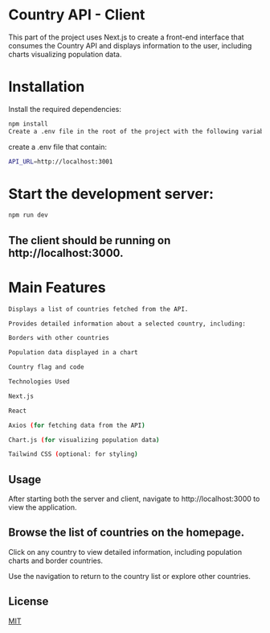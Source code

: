 # Country API - Client

This part of the project uses Next.js to create a front-end interface that consumes the Country API and displays information to the user, including charts visualizing population data.

# Installation

Install the required dependencies:

```bash
npm install
Create a .env file in the root of the project with the following variable:
```

create a .env file that contain: 
```bash
API_URL=http://localhost:3001
```

# Start the development server:

```bash
npm run dev
```
## The client should be running on http://localhost:3000.

# Main Features

```bash
Displays a list of countries fetched from the API.

Provides detailed information about a selected country, including:

Borders with other countries

Population data displayed in a chart

Country flag and code

Technologies Used

Next.js

React

Axios (for fetching data from the API)

Chart.js (for visualizing population data)

Tailwind CSS (optional: for styling)
```

## Usage
After starting both the server and client, navigate to http://localhost:3000 to view the application.

## Browse the list of countries on the homepage.
Click on any country to view detailed information, including population charts and border countries.

Use the navigation to return to the country list or explore other countries.

## License

[MIT](https://choosealicense.com/licenses/mit/)